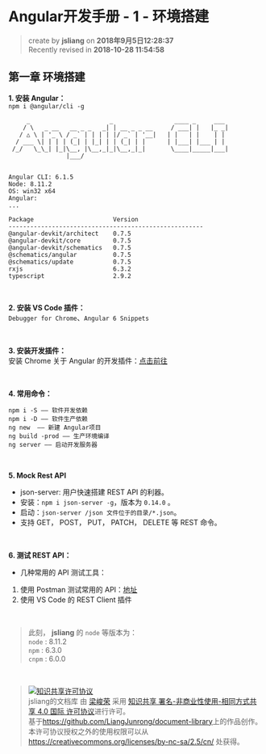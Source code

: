 Angular开发手册 - 1 - 环境搭建
===

> create by **jsliang** on **2018年9月5日12:28:37**   
> Recently revised in **2018-10-28 11:54:58**

## 第一章 环境搭建

**1. 安装 Angular：**  
`npm i @angular/cli -g`
```
     _                      _                 ____ _     ___
    / \   _ __   __ _ _   _| | __ _ _ __     / ___| |   |_ _|
   / △ \ | '_ \ / _` | | | | |/ _` | '__|   | |   | |    | |
  / ___ \| | | | (_| | |_| | | (_| | |      | |___| |___ | |
 /_/   \_\_| |_|\__, |\__,_|_|\__,_|_|       \____|_____|___|
                |___/


Angular CLI: 6.1.5
Node: 8.11.2
OS: win32 x64
Angular:
...

Package                      Version
------------------------------------------------------
@angular-devkit/architect    0.7.5
@angular-devkit/core         0.7.5
@angular-devkit/schematics   0.7.5
@schematics/angular          0.7.5
@schematics/update           0.7.5
rxjs                         6.3.2
typescript                   2.9.2
```

<br>

**2. 安装 VS Code 插件：**  
`Debugger for Chrome`、`Angular 6 Snippets`

<br>

**3. 安装开发插件：**  
安装 Chrome 关于 Angular 的开发插件：[点击前往](../../other-library/crx/readMe.md)

<br>

**4. 常用命令：**
```
npm i -S —— 软件开发依赖
npm i -D —— 软件生产依赖
ng new  —— 新建 Angular项目
ng build -prod —— 生产环境编译
ng server —— 启动开发服务器
```

<br>

**5. Mock Rest API**
* json-server: 用户快速搭建 REST API 的利器。
* 安装：`npm i json-server -g`，版本为 `0.14.0` 。 
* 启动：`json-server /json 文件位于的目录/*.json`。
* 支持 GET， POST， PUT， PATCH， DELETE 等 REST 命令。

<br>

**6. 测试 REST API：**  
* 几种常用的 API 测试工具：
1. 使用 Postman 测试常用的 API：[地址](https://www.getpostman.com/)
2. 使用 VS Code 的 REST Client 插件

<br>

> 此刻， **jsliang** 的 `node` 等版本为：  
> `node` : 8.11.2  
> `npm` : 6.3.0  
> `cnpm` : 6.0.0  

<br>

> <a rel="license" href="http://creativecommons.org/licenses/by-nc-sa/4.0/"><img alt="知识共享许可协议" style="border-width:0" src="https://i.creativecommons.org/l/by-nc-sa/4.0/88x31.png" /></a><br /><span xmlns:dct="http://purl.org/dc/terms/" property="dct:title">jsliang的文档库</span> 由 <a xmlns:cc="http://creativecommons.org/ns#" href="https://github.com/LiangJunrong/document-library" property="cc:attributionName" rel="cc:attributionURL">梁峻荣</a> 采用 <a rel="license" href="http://creativecommons.org/licenses/by-nc-sa/4.0/">知识共享 署名-非商业性使用-相同方式共享 4.0 国际 许可协议</a>进行许可。<br />基于<a xmlns:dct="http://purl.org/dc/terms/" href="https://github.com/LiangJunrong/document-library" rel="dct:source">https://github.com/LiangJunrong/document-library</a>上的作品创作。<br />本许可协议授权之外的使用权限可以从 <a xmlns:cc="http://creativecommons.org/ns#" href="https://creativecommons.org/licenses/by-nc-sa/2.5/cn/" rel="cc:morePermissions">https://creativecommons.org/licenses/by-nc-sa/2.5/cn/</a> 处获得。